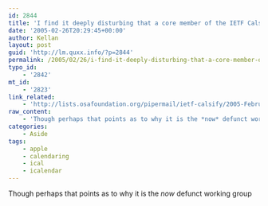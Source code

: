 ```yaml
---
id: 2844
title: 'I find it deeply disturbing that a core member of the IETF Calsch WG doesn&#8217;t know what iCal.app is.'
date: '2005-02-26T20:29:45+00:00'
author: Kellan
layout: post
guid: 'http://lm.quxx.info/?p=2844'
permalink: /2005/02/26/i-find-it-deeply-disturbing-that-a-core-member-of-the-ietf-calsch-wg-doesnt-know-what-icalapp-is/
typo_id:
    - '2842'
mt_id:
    - '2823'
link_related:
    - 'http://lists.osafoundation.org/pipermail/ietf-calsify/2005-February/000440.html'
raw_content:
    - 'Though perhaps that points as to why it is the *now* defunct working group'
categories:
    - Aside
tags:
    - apple
    - calendaring
    - ical
    - icalendar
---
```


Though perhaps that points as to why it is the *now* defunct working group